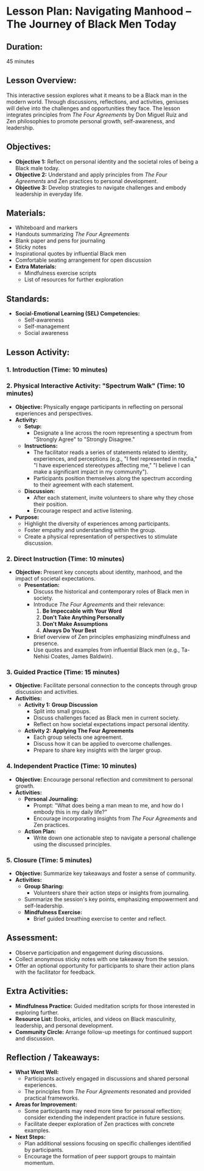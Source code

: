 # Lesson Plan: Navigating Manhood – The Journey of Black Men Today

## **Duration:**
45 minutes

## **Lesson Overview:**
This interactive session explores what it means to be a Black man in the modern world. Through discussions, reflections, and activities, geniuses will delve into the challenges and opportunities they face. The lesson integrates principles from *The Four Agreements* by Don Miguel Ruiz and Zen philosophies to promote personal growth, self-awareness, and leadership.

## **Objectives:**
- **Objective 1:** Reflect on personal identity and the societal roles of being a Black male today.
- **Objective 2:** Understand and apply principles from *The Four Agreements* and Zen practices to personal development.
- **Objective 3:** Develop strategies to navigate challenges and embody leadership in everyday life.

## **Materials:**
- Whiteboard and markers
- Handouts summarizing *The Four Agreements*
- Blank paper and pens for journaling
- Sticky notes
- Inspirational quotes by influential Black men
- Comfortable seating arrangement for open discussion
- **Extra Materials:**
  - Mindfulness exercise scripts
  - List of resources for further exploration

## **Standards:**
- **Social-Emotional Learning (SEL) Competencies:**
  - Self-awareness
  - Self-management
  - Social awareness


## **Lesson Activity:**

### 1. **Introduction (Time: 10 minutes)**
 ### 2. **Physical Interactive Activity: "Spectrum Walk" (Time: 10 minutes)**
   - **Objective:** Physically engage participants in reflecting on personal experiences and perspectives.
   - **Activity:**
     - **Setup:**
       - Designate a line across the room representing a spectrum from "Strongly Agree" to "Strongly Disagree."
     - **Instructions:**
       - The facilitator reads a series of statements related to identity, experiences, and perceptions (e.g., "I feel represented in media," "I have experienced stereotypes affecting me," "I believe I can make a significant impact in my community").
       - Participants position themselves along the spectrum according to their agreement with each statement.
     - **Discussion:**
       - After each statement, invite volunteers to share why they chose their position.
       - Encourage respect and active listening.
   - **Purpose:**
     - Highlight the diversity of experiences among participants.
     - Foster empathy and understanding within the group.
     - Create a physical representation of perspectives to stimulate discussion.

### 2. **Direct Instruction (Time: 10 minutes)**
 - **Objective:** Present key concepts about identity, manhood, and the impact of societal expectations.
   - **Presentation:**
     - Discuss the historical and contemporary roles of Black men in society.
     - Introduce *The Four Agreements* and their relevance:
       1. **Be Impeccable with Your Word**
       2. **Don't Take Anything Personally**
       3. **Don't Make Assumptions**
       4. **Always Do Your Best**
     - Brief overview of Zen principles emphasizing mindfulness and presence.
     - Use quotes and examples from influential Black men (e.g., Ta-Nehisi Coates, James Baldwin).

### 3. **Guided Practice (Time: 15 minutes)**
   - **Objective:** Facilitate personal connection to the concepts through group discussion and activities.
   - **Activities:**
     - **Activity 1:** **Group Discussion**
       - Split into small groups.
       - Discuss challenges faced as Black men in current society.
       - Reflect on how societal expectations impact personal identity.
     - **Activity 2:** **Applying The Four Agreements**
       - Each group selects one agreement.
       - Discuss how it can be applied to overcome challenges.
       - Prepare to share key insights with the larger group.

### 4. **Independent Practice (Time: 10 minutes)**
   - **Objective:** Encourage personal reflection and commitment to personal growth.
   - **Activities:**
     - **Personal Journaling:**
       - Prompt: "What does being a man mean to me, and how do I embody this in my daily life?"
       - Encourage incorporating insights from *The Four Agreements* and Zen practices.
     - **Action Plan:**
       - Write down one actionable step to navigate a personal challenge using the discussed principles.

### 5. **Closure (Time: 5 minutes)**
   - **Objective:** Summarize key takeaways and foster a sense of community.
   - **Activities:**
     - **Group Sharing:**
       - Volunteers share their action steps or insights from journaling.
     - Summarize the session's key points, emphasizing empowerment and self-leadership.
     - **Mindfulness Exercise:**
       - Brief guided breathing exercise to center and reflect.

## **Assessment:**
- Observe participation and engagement during discussions.
- Collect anonymous sticky notes with one takeaway from the session.
- Offer an optional opportunity for participants to share their action plans with the facilitator for feedback.

## **Extra Activities:**
- **Mindfulness Practice:** Guided meditation scripts for those interested in exploring further.
- **Resource List:** Books, articles, and videos on Black masculinity, leadership, and personal development.
- **Community Circle:** Arrange follow-up meetings for continued support and discussion.

## **Reflection / Takeaways:**
- **What Went Well:**
  - Participants actively engaged in discussions and shared personal experiences.
  - The principles from *The Four Agreements* resonated and provided practical frameworks.
- **Areas for Improvement:**
  - Some participants may need more time for personal reflection; consider extending the independent practice in future sessions.
  - Facilitate deeper exploration of Zen practices with concrete examples.
- **Next Steps:**
  - Plan additional sessions focusing on specific challenges identified by participants.
  - Encourage the formation of peer support groups to maintain momentum.  
